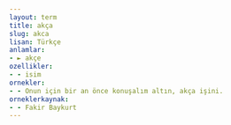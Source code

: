 ```yaml
---
layout: term
title: akça
slug: akca
lisan: Türkçe
anlamlar:
- ► akçe
ozellikler:
- - isim
ornekler:
- - Onun için bir an önce konuşalım altın, akça işini.
orneklerkaynak:
- - Fakir Baykurt
---
```

